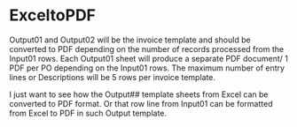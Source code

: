 # ExceltoPDF

Output01 and Output02 will be the invoice template and should be converted to PDF depending on the number of records processed from the Input01 rows.
Each Output01 sheet will produce a separate PDF document/ 1 PDF per PO depending on the Input01 rows. The maximum number of entry lines or Descriptions will be 5 rows per invoice template.

I just want to see how the Output## template sheets from Excel can be converted to PDF format. Or that row line from Input01 can be formatted from Excel to PDF in such Output template.
